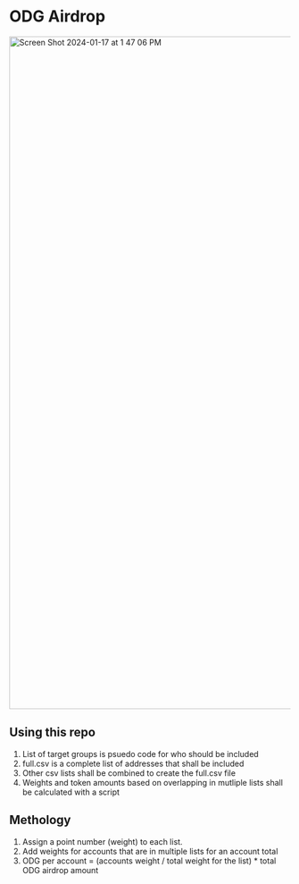 # ODG Airdrop

<img width="1204" alt="Screen Shot 2024-01-17 at 1 47 06 PM" src="https://github.com/cupOJoseph/odg-airdrop/assets/9449596/d9ceba78-3ff8-4077-bec3-a3a533dfebe3">

## Using this repo
1. List of target groups is psuedo code for who should be included
2. full.csv is a complete list of addresses that shall be included
3. Other csv lists shall be combined to create the full.csv file
4. Weights and token amounts based on overlapping in mutliple lists shall be calculated with a script


## Methology
1. Assign a point number (weight) to each list. 
2. Add weights for accounts that are in multiple lists for an account total
3. ODG per account = (accounts weight / total weight for the list) * total ODG airdrop amount 
